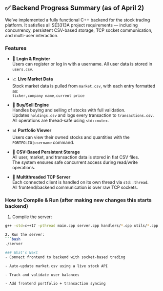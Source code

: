 ## ✅ Backend Progress Summary (as of April 2)

We’ve implemented a fully functional C++ backend for the stock trading platform. It satisfies all SE3313A project requirements — including concurrency, persistent CSV-based storage, TCP socket communication, and multi-user interaction.

### Features

- 🧠 **Login & Register**  
  Users can register or log in with a username. All user data is stored in `users.csv`.

- 📈 **Live Market Data**  
  Stock market data is pulled from `market.csv`, with each entry formatted as:  
  `ticker,company name,current price`

- 💸 **Buy/Sell Engine**  
  Handles buying and selling of stocks with full validation.  
  Updates `holdings.csv` and logs every transaction to `transactions.csv`.  
  All operations are thread-safe using `std::mutex`.

- 📊 **Portfolio Viewer**  
  Users can view their owned stocks and quantities with the `PORTFOLIO|username` command.

- 📁 **CSV-Based Persistent Storage**  
  All user, market, and transaction data is stored in flat CSV files.  
  The system ensures safe concurrent access during read/write operations.

- 🧵 **Multithreaded TCP Server**  
  Each connected client is handled on its own thread via `std::thread`.  
  All frontend/backend communication is over raw TCP sockets.

### How to Compile & Run (after making new changes this starts backend)

1. Compile the server:
```bash
g++ -std=c++17 -pthread main.cpp server.cpp handlers/*.cpp utils/*.cpp -o server

2. Run the server:
```bash
./server

### What's Next
- Connect frontend to backend with socket-based trading

- Auto-update market.csv using a live stock API

- Track and validate user balances

- Add frontend portfolio + transaction syncing
